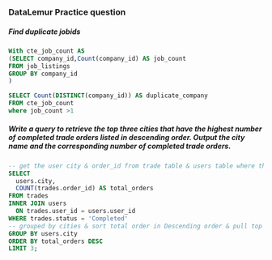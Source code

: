 ### DataLemur Practice question

##### Find duplicate jobids

```sql
With cte_job_count AS
(SELECT company_id,Count(company_id) AS job_count
FROM job_listings
GROUP BY company_id
)

SELECT Count(DISTINCT(company_id)) AS duplicate_company
FROM cte_job_count
where job_count >1
```

##### Write a query to retrieve the top three cities that have the highest number of completed trade orders listed in descending order. Output the city name and the corresponding number of completed trade orders.

```sql
-- get the user city & order_id from trade table & users table where the trade status is "Completed"
SELECT 
  users.city, 
  COUNT(trades.order_id) AS total_orders 
FROM trades 
INNER JOIN users 
  ON trades.user_id = users.user_id 
WHERE trades.status = 'Completed' 
-- grouped by cities & sort total order in Descending order & pull top 3 orders
GROUP BY users.city 
ORDER BY total_orders DESC
LIMIT 3;
```